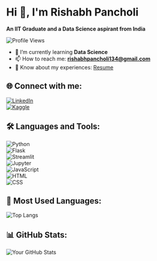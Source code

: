 # Hi 👋, I'm Rishabh Pancholi  
**An IIT Graduate and a Data Science aspirant from India**  

![Profile Views](https://komarev.com/ghpvc/?username=rishabhpancholi&color=blue)  

- 🌱 I’m currently learning **Data Science**  
- 📫 How to reach me: **rishabhpancholi134@gmail.com**  
- 📄 Know about my experiences: [Resume](https://drive.google.com/file/d/1OiMOExicNDu7mHMmShPkreVQVqEmil2q/view?usp=sharing) 

## 🌐 Connect with me:  
[![LinkedIn](https://img.shields.io/badge/LinkedIn-blue?style=flat&logo=linkedin)]([your_linkedin_link](https://www.linkedin.com/in/rishabh-pancholi-9a31b9191/))  
[![Kaggle](https://img.shields.io/badge/Kaggle-blue?style=flat&logo=kaggle)]([your_kaggle_link](https://www.kaggle.com/rishabhpancholi1302))  

## 🛠 Languages and Tools:  
![Python](https://img.shields.io/badge/Python-3776AB?style=flat&logo=python&logoColor=white)  
![Flask](https://img.shields.io/badge/Flask-000000?style=flat&logo=flask)  
![Streamlit](https://img.shields.io/badge/Streamlit-FF4B4B?style=flat&logo=streamlit)  
![Jupyter](https://img.shields.io/badge/Jupyter-F37626?style=flat&logo=jupyter)  
![JavaScript](https://img.shields.io/badge/JavaScript-F7DF1E?style=flat&logo=javascript&logoColor=black)  
![HTML](https://img.shields.io/badge/HTML-E34F26?style=flat&logo=html5&logoColor=white)  
![CSS](https://img.shields.io/badge/CSS-1572B6?style=flat&logo=css3)  

## 📌 Most Used Languages:
![Top Langs](https://github-readme-stats.vercel.app/api/top-langs/?username=rishabhpancholi&layout=compact&theme=radical)

## 📊 GitHub Stats:  
![Your GitHub Stats](https://github-readme-stats.vercel.app/api?username=rishabhpancholi&show_icons=true&theme=radical)  
